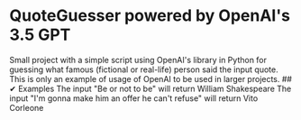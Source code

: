 <h1>QuoteGuesser powered by OpenAI's 3.5 GPT</h1>
Small project with a simple script using OpenAI's library in Python for guessing what famous (fictional or real-life) person said the input quote.
This is only an example of usage of OpenAI to be used in larger projects.
## ✔ Examples
The input "Be or not to be" will return William Shakespeare
The input "I'm gonna make him an offer he can't refuse" will return Vito Corleone
